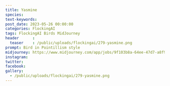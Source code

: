```yaml
---
title: Yasmine
species: 
text-keywords: 
post_date: 2023-05-26 00:00:00
categories: FlockingAI
tags: FlockingAI Birds MidJourney 
header      :
  teaser    : /public/uploads/flockingai/279-yasmine.png
prompt: Bird in Pointillism style
midjourney: https://www.midjourney.com/app/jobs/9f103b8a-64ee-47d7-a8f9-6c603f409f8f
instagram: 
twitter: 
facebook: 
gallery: 
  - /public/uploads/flockingai/279-yasmine.png
---
```


